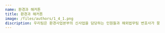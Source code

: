 ```yaml
---
name: 환경과 해커톤
title: 환경과 해커톤
image: /files/authors/1_4_1.png
discription: 우리팀은 환경사업본부의 신사업을 담당하는 인원들과 해외법무팀 변호사가 뭉친 팀입니다. 뼛속까지 환경을 위한 생각들로 가득 찬 우리팀은 기본적으로 나보다는 남을 생각하는 비즈니스에서 성장한 구성원으로 최근 ESG경영이 최대 관심인 기업생태계에서 환경분야 뿐만이 아닌 사회공헌을 위한 아이디어가 철철 넘치고 적극적인 자세로 이번 해커톤을 참여했습니다.
---
```

